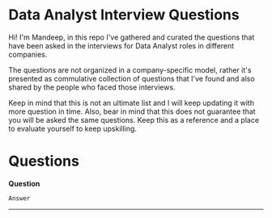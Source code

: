 # Data Analyst Interview Questions

Hi! I'm Mandeep, in this repo I've gathered and curated the questions that have been asked in the interviews for Data Analyst roles in different companies.

The questions are not organized in a company-specific model, rather it's presented as commulative collection of questions that I've found and also shared by the people who faced those interviews.

Keep in mind that this is not an ultimate list and I will keep updating it with more question in time. Also, bear in mind that this does not guarantee that you will be asked the same questions. Keep this as a reference and a place to evaluate yourself to keep upskilling.

# Questions

**Question**

```
Answer
```

---
